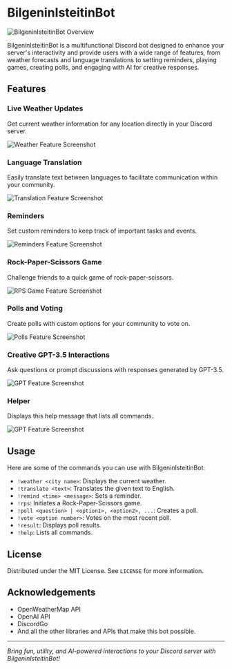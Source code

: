 # BilgeninIsteitinBot

![BilgeninIsteitinBot Overview](./assets/Bot.jpg)

BilgeninIsteitinBot is a multifunctional Discord bot designed to enhance your server's interactivity and provide users with a wide range of features, from weather forecasts and language translations to setting reminders, playing games, creating polls, and engaging with AI for creative responses.

## Features

### Live Weather Updates

Get current weather information for any location directly in your Discord server.

![Weather Feature Screenshot](./assets/Weather.jpg)

### Language Translation

Easily translate text between languages to facilitate communication within your community.

![Translation Feature Screenshot](./assets/Translation.jpg)

### Reminders

Set custom reminders to keep track of important tasks and events.

![Reminders Feature Screenshot](./assets/Reminder.jpg)

### Rock-Paper-Scissors Game

Challenge friends to a quick game of rock-paper-scissors.

![RPS Game Feature Screenshot](./assets/RPS.jpg)

### Polls and Voting

Create polls with custom options for your community to vote on.

![Polls Feature Screenshot](./assets/Poll.jpg)

### Creative GPT-3.5 Interactions

Ask questions or prompt discussions with responses generated by GPT-3.5.

![GPT Feature Screenshot](./assets/GPT.jpg)

### Helper

Displays this help message that lists all commands.

![GPT Feature Screenshot](./assets/Helper.jpg)

## Usage

Here are some of the commands you can use with BilgeninIsteitinBot:

- `!weather <city name>`: Displays the current weather.
- `!translate <text>`: Translates the given text to English.
- `!remind <time> <message>`: Sets a reminder.
- `!rps`: Initiates a Rock-Paper-Scissors game.
- `!poll <question> | <option1>, <option2>, ...`: Creates a poll.
- `!vote <option number>`: Votes on the most recent poll.
- `!result`: Displays poll results.
- `!help`: Lists all commands.

## License

Distributed under the MIT License. See `LICENSE` for more information.

## Acknowledgements

- OpenWeatherMap API
- OpenAI API
- DiscordGo
- And all the other libraries and APIs that make this bot possible.

---

_Bring fun, utility, and AI-powered interactions to your Discord server with BilgeninIsteitinBot!_

